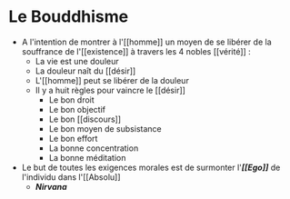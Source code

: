# Le Bouddhisme

- A l'intention de montrer à l'[[homme]] un moyen de se libérer de la souffrance de l'[[existence]] à travers les 4 nobles [[vérité]] :
  - La vie est une douleur
  - La douleur naît du [[désir]]
  - L'[[homme]] peut se libérer de la douleur
  - Il y a huit règles pour vaincre le [[désir]]
    - Le bon droit
    - Le bon objectif
    - Le bon [[discours]]
    - Le bon moyen de subsistance
    - Le bon effort
    - La bonne concentration
    - La bonne méditation
- Le but de toutes les exigences morales est de surmonter l'***[[Ego]]*** de l'individu dans l'[[Absolu]]
  - ***Nirvana***
